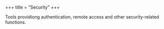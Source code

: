 +++
title = "Security"
+++

Tools providiong authentication, remote access and other security-related functions.
